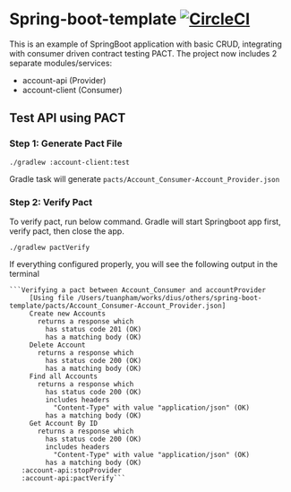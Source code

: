 Spring-boot-template [![CircleCI](https://circleci.com/gh/DiUS/spring-boot-template.svg?style=shield&&circle-token=91b8d409121e015a37c80295efae97976d1a5924)](https://circleci.com/gh/DiUS/spring-boot-template)
=====================================
This is an example of SpringBoot application with basic CRUD, integrating with consumer driven contract testing PACT. The project now includes 2 separate modules/services:
* account-api (Provider)
* account-client (Consumer)

## Test API using PACT

### Step 1: Generate Pact File
	./gradlew :account-client:test

Gradle task will generate `pacts/Account_Consumer-Account_Provider.json`

### Step 2: Verify Pact
To verify pact, run below command. Gradle will start Springboot app first, verify pact, then close the app.

	./gradlew pactVerify

If everything configured properly, you will see the following output in the terminal

	```Verifying a pact between Account_Consumer and accountProvider
         [Using file /Users/tuanpham/works/dius/others/spring-boot-template/pacts/Account_Consumer-Account_Provider.json]
         Create new Accounts
           returns a response which
             has status code 201 (OK)
             has a matching body (OK)
         Delete Account
           returns a response which
             has status code 200 (OK)
             has a matching body (OK)
         Find all Accounts
           returns a response which
             has status code 200 (OK)
             includes headers
               "Content-Type" with value "application/json" (OK)
             has a matching body (OK)
         Get Account By ID
           returns a response which
             has status code 200 (OK)
             includes headers
               "Content-Type" with value "application/json" (OK)
             has a matching body (OK)
       :account-api:stopProvider
       :account-api:pactVerify```